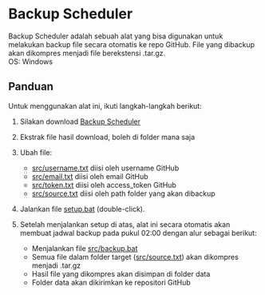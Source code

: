 # Backup Scheduler

Backup Scheduler adalah sebuah alat yang bisa digunakan untuk melakukan backup file secara otomatis ke repo GitHub. File yang dibackup akan dikompres menjadi file berekstensi .tar.gz.  
OS: Windows
  
## Panduan

Untuk menggunakan alat ini, ikuti langkah-langkah berikut:  
  
1. Silakan download [Backup Scheduler](https://github.com/argvn-dev/backup-scheduler/archive/refs/heads/master.zip "Download Backup Scheduler")  
2. Ekstrak file hasil download, boleh di folder mana saja
3. Ubah file:  
    - [src/username.txt](https://github.com/argvn-dev/backup-scheduler/blob/master/src/username.txt) diisi oleh username GitHub
    - [src/email.txt](https://github.com/argvn-dev/backup-scheduler/blob/master/src/email.txt) diisi oleh email GitHub
    - [src/token.txt](https://github.com/argvn-dev/backup-scheduler/blob/master/src/token.txt) diisi oleh access_token GitHub
    - [src/source.txt](https://github.com/argvn-dev/backup-scheduler/blob/master/src/source.txt) diisi oleh path folder yang akan dibackup
4. Jalankan file [setup.bat](https://github.com/argvn-dev/backup-scheduler/blob/master/setup.bat) (double-click).  
  
5. Setelah menjalankan setup di atas, alat ini secara otomatis akan membuat jadwal backup pada pukul 02:00 dengan alur sebagai berikut:  
    - Menjalankan file [src/backup.bat](https://github.com/argvn-dev/backup-scheduler/blob/master/src/backup.txt)
    - Semua file dalam folder target ([src/source.txt](https://github.com/argvn-dev/backup-scheduler/blob/master/src/source.txt)) akan dikompres menjadi .tar.gz
    - Hasil file yang dikompres akan disimpan di folder data
    - Folder data akan dikirimkan ke repositori GitHub